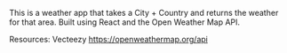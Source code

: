 ﻿This is a weather app that takes a City + Country and returns the weather for that area.  Built using React and the Open Weather Map API.

Resources: 
Vecteezy
https://openweathermap.org/api